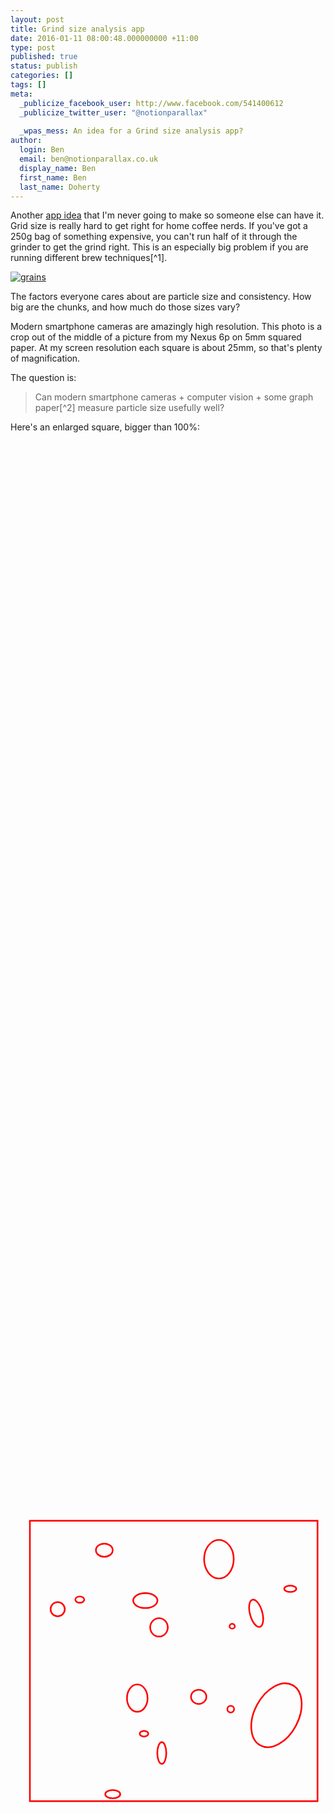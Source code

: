 ```yaml
---
layout: post
title: Grind size analysis app
date: 2016-01-11 08:00:48.000000000 +11:00
type: post
published: true
status: publish
categories: []
tags: []
meta:
  _publicize_facebook_user: http://www.facebook.com/541400612
  _publicize_twitter_user: "@notionparallax"
  
  _wpas_mess: An idea for a Grind size analysis app?
author:
  login: Ben
  email: ben@notionparallax.co.uk
  display_name: Ben
  first_name: Ben
  last_name: Doherty
---
```

<style type="text/css">
  .monster{width:100%;}
  svg.example{
      width:  100%;
      height: 100%;
      stroke: red;
      fill: none;
      stroke-width: 0.1;
    }
</style>
<p>Another <a href="http://notionparallax.co.uk/?p=2040">app idea</a> that I'm never going to make so someone else can have it. Grid size is really hard to get right for home coffee nerds. If you've got a 250g bag of something expensive, you can't run half of it through the grinder to get the grind right. This is an especially big problem if you are running different brew techniques[^1].</p>
<p><a href="/wordpress/wp-content/uploads/2015/12/grains.png" rel="attachment wp-att-2698"><img class="alignnone size-full wp-image-2698" src="{{ site.baseurl }}/assets/grains.png" alt="grains" /></a></p>
<p>The factors everyone cares about are particle size and consistency. How big are the chunks, and how much do those sizes vary?</p>
<p>Modern smartphone cameras are amazingly high resolution. This photo is a crop out of the middle of a picture from my Nexus 6p on 5mm squared paper. At my screen resolution each square is about 25mm, so that's plenty of magnification.</p>
<p>The question is:</p>
<blockquote><p>Can modern smartphone cameras + computer vision + some graph paper[^2] measure particle size usefully well?</p></blockquote>
<p>Here's an enlarged square, bigger than 100%:</p>
<p><svg class="example" xmlns="http://www.w3.org/2000/svg" xmlns:xlink="http://www.w3.org/1999/xlink" viewbox="0 0 19.488182 19.488188" height="5.5mm" width="5.5mm">    <image preserveaspectratio="none" xlink:href="http://notionparallax.co.uk/wordpress/wp-content/uploads/2016/01/coffee-square.png" y="-.593" x="-.402" height="21.145" width="20.936" />    <rect y="1.145" x="1.2" height="17.348" width="17.796" />    <ellipse rx=".162" ry=".151" cy="7.671" cx="13.716" />    <ellipse rx=".209" ry=".209" cy="12.803" cx="13.624" />    <ellipse rx=".266" ry=".174" cy="14.32" cx="8.26" />    <ellipse rx=".278" ry=".197" cy="6.025" cx="4.286" />    <ellipse rx=".475" ry=".44" cy="12.038" cx="11.643" />    <ellipse rx=".278" ry=".672" cy="15.514" cx="9.36" />    <ellipse rx=".371" ry=".197" cy="5.353" cx="17.308" />    <ellipse rx=".382" ry=".869" cy="10.662" cx="12.827" transform="rotate(-15.404)" />    <ellipse rx=".44" ry=".44" cy="6.616" cx="2.919" />    <ellipse rx=".463" ry=".255" cy="18.063" cx="6.325" />    <ellipse rx=".521" ry=".405" cy="2.967" cx="5.804" />    <ellipse rx=".545" ry=".568" cy="7.74" cx="9.187" />    <ellipse rx=".75" ry=".463" cy="6.083" cx="8.341" />    <ellipse rx=".637" ry=".846" cy="12.119" cx="7.843" />    <ellipse rx=".915" ry="1.193" cy="3.523" cx="12.894" />    <ellipse rx="1.365" ry="2.114" cy="3.968" cx="20.705" transform="rotate(27.845)" /></svg></p>
<p>I have no idea if there is enough contrast in the images for the <abbr title="computer vision">CV</abbr> algorithm to see grain boundaries. Maybe that's not even required, perhaps you can just do blob detection on the smallest particles?</p>

<iframe width="600" height="371" seamless frameborder="0" scrolling="no" src="https://docs.google.com/spreadsheets/d/137age3FI3P_Sq6dBXcol-zP8nkLwo-OWGxPez4-pCgo/pubchart?oid=159538498&amp;format=interactive">There really should be an iframe here :( </iframe>

<p>Seems like a pretty straight middle section, and maybe you could just discard anything really big as likely to be a clump?</p>
<p>Anyway, let me know if you are a CV genius and you make this app, I'd use it. </p>

[^1]: We've got one of almost everything in our house except turkish and espresso.

[^2]: Graph paper for context, maybe you could use some other context thing, like a Nickel or a ruler.